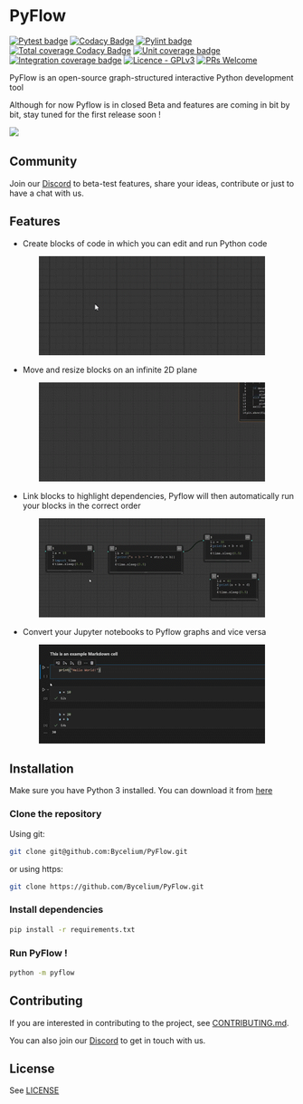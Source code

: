# PyFlow

[![Pytest badge](https://github.com/MathisFederico/opencodeblocks/actions/workflows/python-tests.yml/badge.svg?branch=master)](https://github.com/MathisFederico/opencodeblocks/actions/workflows/python-tests.yml)
[![Codacy Badge](https://app.codacy.com/project/badge/Grade/ddd03302fd7c4849b452959753bc0939)](https://www.codacy.com/gh/MathisFederico/opencodeblocks/dashboard?utm_source=github.com&amp;utm_medium=referral&amp;utm_content=MathisFederico/opencodeblocks&amp;utm_campaign=Badge_Grade)
[![Pylint badge](https://img.shields.io/endpoint?url=https%3A%2F%2Fgist.githubusercontent.com%2FMathisFederico%2F00ce73155619a4544884ca6d251954b3%2Fraw%2Fopencodeblocks_pylint_badge.json)](https://github.com/MathisFederico/opencodeblocks/actions/workflows/python-pylint.yml)
[![Total coverage Codacy Badge](https://app.codacy.com/project/badge/Coverage/ddd03302fd7c4849b452959753bc0939)](https://www.codacy.com/gh/MathisFederico/opencodeblocks/dashboard?utm_source=github.com&utm_medium=referral&utm_content=MathisFederico/opencodeblocks&utm_campaign=Badge_Coverage)
[![Unit coverage badge](https://img.shields.io/endpoint?url=https%3A%2F%2Fgist.githubusercontent.com%2FMathisFederico%2F00ce73155619a4544884ca6d251954b3%2Fraw%2Fopencodeblocks_unit_coverage_badge.json)](https://github.com/MathisFederico/opencodeblocks/actions/workflows/python-coverage.yml)
[![Integration coverage badge](https://img.shields.io/endpoint?url=https%3A%2F%2Fgist.githubusercontent.com%2FMathisFederico%2F00ce73155619a4544884ca6d251954b3%2Fraw%2Fopencodeblocks_integration_coverage_badge.json)](https://github.com/MathisFederico/opencodeblocks/actions/workflows/python-coverage.yml)
[![Licence - GPLv3](https://img.shields.io/github/license/MathisFederico/Crafting?style=plastic)](https://www.gnu.org/licenses/)
[![PRs Welcome](https://img.shields.io/badge/PRs-welcome-brightgreen.svg)](CONTRIBUTING.md)

PyFlow is an open-source graph-structured interactive Python development tool

Although for now Pyflow is in closed Beta and features are coming in bit by bit, stay tuned for the first release soon !

![](media/mnist_example.gif)

## Community

Join our [Discord](https://discord.gg/xZq8Tp4srd) to beta-test features, share your ideas, contribute or just to have a chat with us.

## Features

- Create blocks of code in which you can edit and run Python code

<p align="center">
  <img src="media/block_example.gif" width="400"/>
</p>

- Move and resize blocks on an infinite 2D plane

<p align="center">
  <img src="media/resize_example.gif" width="400"/>
</p>

- Link blocks to highlight dependencies, Pyflow will then automatically run your blocks in the correct order

<p align="center">
  <img src="media/flow_example.gif" width="400"/>
</p>

- Convert your Jupyter notebooks to Pyflow graphs and vice versa

<p align="center">
  <img src="media/notebook_example.gif" width="400"/>
</p>

## Installation

Make sure you have Python 3 installed. You can download it from [here](https://www.python.org/downloads/)

### Clone the repository

Using git:
```bash
git clone git@github.com:Bycelium/PyFlow.git
```

or using https:
```bash
git clone https://github.com/Bycelium/PyFlow.git
```

### Install dependencies

```bash
pip install -r requirements.txt
```

### Run PyFlow !

```bash
python -m pyflow
```

## Contributing

If you are interested in contributing to the project, see [CONTRIBUTING.md](CONTRIBUTING.md).

You can also join our [Discord](https://discord.gg/xZq8Tp4srd) to get in touch with us.

## License

See [LICENSE](LICENSE)
